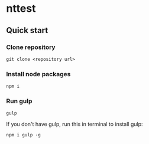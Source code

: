 # nttest

## Quick start

### Clone repository
```
git clone <repository url>
```

### Install node packages
```
npm i
```

### Run gulp
```
gulp
```
If you don't have gulp, run this in terminal to install gulp:
```
npm i gulp -g
```
